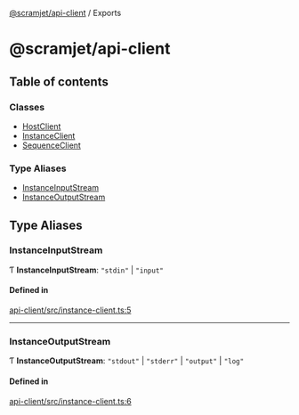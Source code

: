 [@scramjet/api-client](README.md) / Exports

# @scramjet/api-client

## Table of contents

### Classes

- [HostClient](classes/HostClient.md)
- [InstanceClient](classes/InstanceClient.md)
- [SequenceClient](classes/SequenceClient.md)

### Type Aliases

- [InstanceInputStream](modules.md#instanceinputstream)
- [InstanceOutputStream](modules.md#instanceoutputstream)

## Type Aliases

### InstanceInputStream

Ƭ **InstanceInputStream**: ``"stdin"`` \| ``"input"``

#### Defined in

[api-client/src/instance-client.ts:5](https://github.com/scramjetorg/transform-hub/blob/HEAD/packages/api-client/src/instance-client.ts#L5)

___

### InstanceOutputStream

Ƭ **InstanceOutputStream**: ``"stdout"`` \| ``"stderr"`` \| ``"output"`` \| ``"log"``

#### Defined in

[api-client/src/instance-client.ts:6](https://github.com/scramjetorg/transform-hub/blob/HEAD/packages/api-client/src/instance-client.ts#L6)
